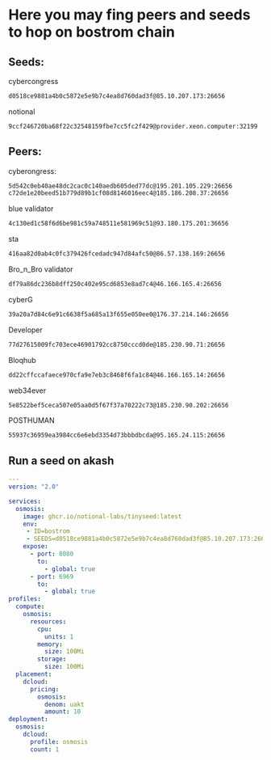 # Here you may fing peers and seeds to hop on bostrom chain

## Seeds:

cybercongress

```bash
d0518ce9881a4b0c5872e5e9b7c4ea8d760dad3f@85.10.207.173:26656
```

notional
```bash
9ccf246720ba68f22c32548159fbe7cc5fc2f429@provider.xeon.computer:32199
```

## Peers:

cyberongress:

```bash
5d542c0eb40ae48dc2cac0c140aedb605ded77dc@195.201.105.229:26656
c72de1e20beed51b779d89b1cf08d8146016eec4@185.186.208.37:26656
```

blue validator

```bash
4c130ed1c58f6d6be981c59a748511e581969c51@93.180.175.201:36656
```

sta 

```bash
416aa82d0ab4c0fc379426fcedadc947d84afc50@86.57.138.169:26656
```

Bro_n_Bro validator

```bash
df79a86dc236b8dff250c402e95cd6853e8ad7c4@46.166.165.4:26656
```

cyberG

```bash
39a20a7d84c6e91c6638f5a685a13f655e050ee0@176.37.214.146:26656
```

Developer

```bash
77d27615009fc703ece46901792cc8750cccd0de@185.230.90.71:26656
```

Bloqhub

```bash
dd22cffccafaece970cfa9e7eb3c8468f6fa1c84@46.166.165.14:26656
```

web34ever

```bash
5e8522bef5ceca507e05aa0d5f67f37a70222c73@185.230.90.202:26656
```

POSTHUMAN

```bash
55937c36959ea3984cc6e6ebd3354d73bbbdbcda@95.165.24.115:26656
```


## Run a seed on akash

```yaml
---
version: "2.0"

services:
  osmosis:
    image: ghcr.io/notional-labs/tinyseed:latest
    env: 
     - ID=bostrom
     - SEEDS=d0518ce9881a4b0c5872e5e9b7c4ea8d760dad3f@85.10.207.173:26656
    expose:
      - port: 8080
        to:
          - global: true
      - port: 6969
        to:
          - global: true
profiles:
  compute:
    osmosis:
      resources:
        cpu:
          units: 1
        memory:
          size: 100Mi
        storage:
          size: 100Mi
  placement:
    dcloud:
      pricing:
        osmosis:
          denom: uakt
          amount: 10
deployment:
  osmosis:
    dcloud:
      profile: osmosis
      count: 1
```
